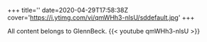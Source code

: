 +++
title=''
date=2020-04-29T17:58:38Z
cover='https://i.ytimg.com/vi/qmWHh3-nlsU/sddefault.jpg'
+++

All content belongs to GlennBeck.
{{< youtube qmWHh3-nlsU >}}

